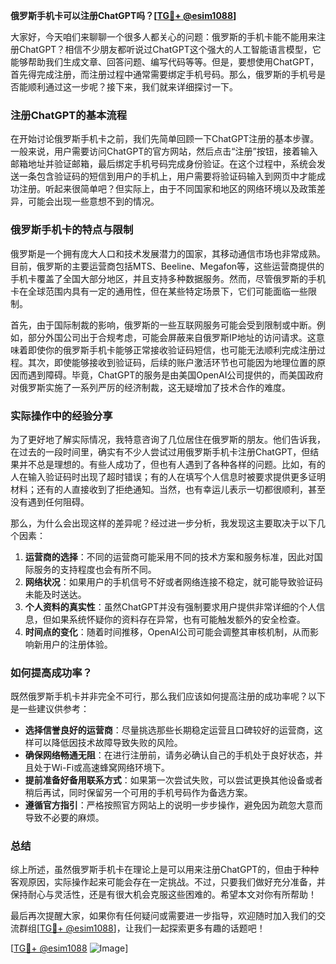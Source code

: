 **俄罗斯手机卡可以注册ChatGPT吗？[[TG💪+ @esim1088](https://t.me/s/esim1088)]**

大家好，今天咱们来聊聊一个很多人都关心的问题：俄罗斯的手机卡能不能用来注册ChatGPT？相信不少朋友都听说过ChatGPT这个强大的人工智能语言模型，它能够帮助我们生成文章、回答问题、编写代码等等。但是，要想使用ChatGPT，首先得完成注册，而注册过程中通常需要绑定手机号码。那么，俄罗斯的手机号是否能顺利通过这一步呢？接下来，我们就来详细探讨一下。

### 注册ChatGPT的基本流程

在开始讨论俄罗斯手机卡之前，我们先简单回顾一下ChatGPT注册的基本步骤。一般来说，用户需要访问ChatGPT的官方网站，然后点击“注册”按钮，接着输入邮箱地址并验证邮箱，最后绑定手机号码完成身份验证。在这个过程中，系统会发送一条包含验证码的短信到用户的手机上，用户需要将验证码输入到网页中才能成功注册。听起来很简单吧？但实际上，由于不同国家和地区的网络环境以及政策差异，可能会出现一些意想不到的情况。

### 俄罗斯手机卡的特点与限制

俄罗斯是一个拥有庞大人口和技术发展潜力的国家，其移动通信市场也非常成熟。目前，俄罗斯的主要运营商包括MTS、Beeline、Megafon等，这些运营商提供的手机卡覆盖了全国大部分地区，并且支持多种数据服务。然而，尽管俄罗斯的手机卡在全球范围内具有一定的通用性，但在某些特定场景下，它们可能面临一些限制。

首先，由于国际制裁的影响，俄罗斯的一些互联网服务可能会受到限制或中断。例如，部分外国公司出于合规考虑，可能会屏蔽来自俄罗斯IP地址的访问请求。这意味着即使你的俄罗斯手机卡能够正常接收验证码短信，也可能无法顺利完成注册过程。其次，即使能够接收到验证码，后续的账户激活环节也可能因为地理位置的原因而遇到障碍。毕竟，ChatGPT的服务是由美国OpenAI公司提供的，而美国政府对俄罗斯实施了一系列严厉的经济制裁，这无疑增加了技术合作的难度。

### 实际操作中的经验分享

为了更好地了解实际情况，我特意咨询了几位居住在俄罗斯的朋友。他们告诉我，在过去的一段时间里，确实有不少人尝试过用俄罗斯手机卡注册ChatGPT，但结果并不总是理想的。有些人成功了，但也有人遇到了各种各样的问题。比如，有的人在输入验证码时出现了超时错误；有的人在填写个人信息时被要求提供更多证明材料；还有的人直接收到了拒绝通知。当然，也有幸运儿表示一切都很顺利，甚至没有遇到任何阻碍。

那么，为什么会出现这样的差异呢？经过进一步分析，我发现这主要取决于以下几个因素：

1. **运营商的选择**：不同的运营商可能采用不同的技术方案和服务标准，因此对国际服务的支持程度也会有所不同。
2. **网络状况**：如果用户的手机信号不好或者网络连接不稳定，就可能导致验证码未能及时送达。
3. **个人资料的真实性**：虽然ChatGPT并没有强制要求用户提供非常详细的个人信息，但如果系统怀疑你的资料存在异常，也有可能触发额外的安全检查。
4. **时间点的变化**：随着时间推移，OpenAI公司可能会调整其审核机制，从而影响新用户的注册体验。

### 如何提高成功率？

既然俄罗斯手机卡并非完全不可行，那么我们应该如何提高注册的成功率呢？以下是一些建议供参考：

- **选择信誉良好的运营商**：尽量挑选那些长期稳定运营且口碑较好的运营商，这样可以降低因技术故障导致失败的风险。
- **确保网络畅通无阻**：在进行注册前，请务必确认自己的手机处于良好状态，并且处于Wi-Fi或高速蜂窝网络环境下。
- **提前准备好备用联系方式**：如果第一次尝试失败，可以尝试更换其他设备或者稍后再试，同时保留另一个可用的手机号码作为备选方案。
- **遵循官方指引**：严格按照官方网站上的说明一步步操作，避免因为疏忽大意而导致不必要的麻烦。

### 总结

综上所述，虽然俄罗斯手机卡在理论上是可以用来注册ChatGPT的，但由于种种客观原因，实际操作起来可能会存在一定挑战。不过，只要我们做好充分准备，并保持耐心与灵活性，还是有很大机会克服这些困难的。希望本文对你有所帮助！

最后再次提醒大家，如果你有任何疑问或需要进一步指导，欢迎随时加入我们的交流群组[[TG💪+ @esim1088](https://t.me/s/esim1088)]，让我们一起探索更多有趣的话题吧！

[[TG💪+ @esim1088](https://t.me/s/esim1088) ![Image](https://i.postimg.cc/4NQfJmqS/Snipaste-2025-05-13-00-14-12.png)]